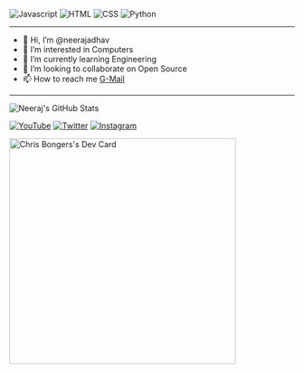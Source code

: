 ![Javascript](https://img.shields.io/badge/JavaScript-F7DF1E?logo=javascript&logoColor=white&style=for-the-badge "Javascript")
![HTML](https://img.shields.io/badge/HTML-E34F26?logo=html5&logoColor=white&style=for-the-badge "HTML")
![CSS](https://img.shields.io/badge/CSS-1572B6?logo=css3&logoColor=white&style=for-the-badge "CSS")
![Python](https://img.shields.io/badge/Python-14354C?style=for-the-badge&logo=python&logoColor=white "Python")

---
- 👋 Hi, I’m @neerajadhav<br>
- 👀 I’m interested in Computers<br>
- 🌱 I’m currently learning Engineering<br>
- 💞️ I’m looking to collaborate on Open Source<br>
- 📫 How to reach me <a href="mailto:adhavneeraj9500@gmail.com">G-Mail</a><br>
---


![Neeraj's GitHub Stats](https://github-readme-stats.vercel.app/api?username=neerajadhav&show_icons=true&include_all_commits=true)


 [![YouTube](https://img.shields.io/badge/youtube-FF0000?logo=youtube&logoColor=white&style=for-the-badge)](https://youtube.com/channel/UCahNVXLKLGOZikByl7pSGBA)
 [![Twitter](https://img.shields.io/badge/Twitter-1DA1F2?logo=twitter&logoColor=white&style=for-the-badge)](https://twitter.com/theneerajadhav)
 [![Instagram](https://img.shields.io/badge/Instagram-E4405F?logo=instagram&logoColor=white&style=for-the-badge)](https://instagram.com/neeraj_adhav)

<a href="https://app.daily.dev/DailyDevTips"><img src="https://api.daily.dev/devcards/ec5e2a92da1f43db93ec0fdfeb72b1af.png?r=ua8" width="400" alt="Chris Bongers's Dev Card"/></a>
